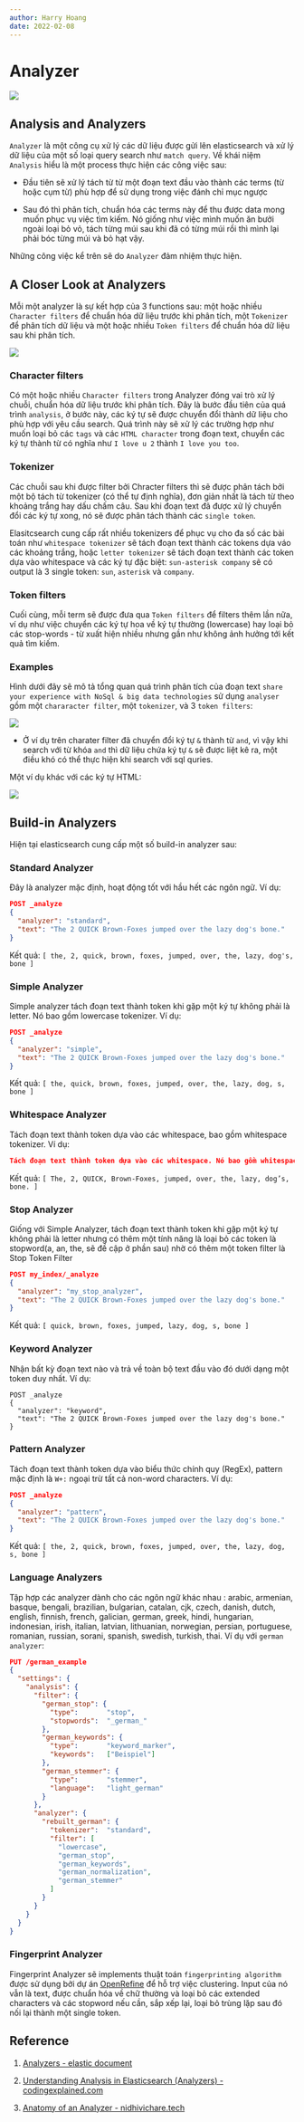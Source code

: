 ```yaml
---
author: Harry Hoang
date: 2022-02-08
---
```


# Analyzer

![](./images/analysis-chain.png)

## Analysis and Analyzers

`Analyzer` là một công cụ xử lý các dữ liệu được gửi lên elasticsearch và xử lý dữ liệu của một số loại query search như `match query`. Về khái niệm `Analysis` hiểu là một process thực hiện các công việc sau:

- Đầu tiên sẽ xử lý tách từ từ một đoạn text đầu vào thành các terms (từ hoặc cụm từ) phù hợp để sử dụng trong việc đánh chỉ mục ngược

- Sau đó thì phân tích, chuẩn hóa các terms này để thu được data mong muốn phục vụ việc tìm kiếm. Nó giống như việc mình muốn ăn bưởi ngoài loại bỏ vỏ, tách từng múi sau khi đã có từng múi rồi thì mình lại phải bóc từng múi và bỏ hạt vậy.

Những công việc kể trên sẽ do `Analyzer` đảm nhiệm thực hiện. 

## A Closer Look at Analyzers

Mỗi một analyzer là sự kết hợp của 3 functions sau: một hoặc nhiều `Character filters` để chuẩn hóa dữ liệu trước khi phân tích, một `Tokenizer` để phân tích dữ liệu và một hoặc nhiều `Token filters` để chuẩn hóa dữ liệu sau khi phân tích.

![](./images/analyzer-components.png)

### Character filters
Có một hoặc nhiều `Character filters` trong Analyzer đóng vai trò xử lý chuỗi, chuẩn hóa dữ liệu trước khi phân tích. Đây là bước đầu tiên của quá trình `analysis`, ở bước này, các ký tự sẽ được chuyển đổi thành dữ liệu cho phù hợp với yêu cầu search.  Quá trình này sẽ xử lý các trường hợp như muốn loại bỏ các `tags` và các `HTML character` trong đoạn text, chuyển các ký tự thành từ có nghĩa như `I love u 2` thành `I love you too`.


### Tokenizer

Các chuỗi sau khi được filter bởi Chracter filters thì sẽ được phân tách bởi một bộ tách từ tokenizer (có thể tự định nghĩa), đơn giản nhất là tách từ theo khoảng trắng hay dấu chấm câu. Sau khi đoạn text đã được xử lý chuyển đổi các ký tự xong, nó sẽ được phân tách thành các `single token`. 

Elasitcsearch cung cấp rất nhiều tokenizers để phục vụ cho đa số các bài toán như `whitespace tokenizer` sẽ tách đoạn text thành các tokens dựa váo các khoảng trắng, hoặc `letter tokenizer` sẽ tách đoạn text thành các token dựa vào whitespace và các ký tự đặc biệt: `sun-asterisk company` sẽ có output là 3 single token: `sun`, `asterisk` và `company`.

### Token filters

Cuối cùng, mỗi term sẽ được đưa qua `Token filters` để filters thêm lần nữa, ví dụ như việc chuyển các ký tự hoa về ký tự thường (lowercase) hay loại bỏ các stop-words - từ xuất hiện nhiều nhưng gần như không ảnh hưởng tới kết quả tìm kiếm.

### Examples

Hình dưới đây sẽ mô tả tổng quan quá trình phân tích của đoạn text `share your experience with NoSql & big data technologies` sử dụng `analyser` gồm một `chararacter filter`, một `tokenizer`, và 3 `token filters`:

![](./images/example-analyzers.png)

- Ở ví dụ trên charater filter đã chuyển đổi ký tự `&` thành từ `and`, vì vậy khi search với từ khóa `and` thì dữ liệu chứa ký tự `&` sẽ được liệt kê ra, một điều khó có thể thực hiện khi search với sql quries.


Một ví dụ khác với các ký tự HTML:

![](./images/ESAnalyzer.png)

## Build-in Analyzers

Hiện tại elasticsearch cung cấp một số build-in analyzer sau:

### Standard Analyzer

Đây là analyzer mặc định, hoạt động tốt với hầu hết các ngôn ngữ. Ví dụ:

```json
POST _analyze
{
  "analyzer": "standard",
  "text": "The 2 QUICK Brown-Foxes jumped over the lazy dog's bone."
}
```

Kết quả: `[ the, 2, quick, brown, foxes, jumped, over, the, lazy, dog's, bone ]`


### Simple Analyzer

Simple analyzer tách đoạn text thành token khi gặp một ký tự không phải là letter. Nó bao gồm lowercase tokenizer. Ví dụ:

```json
POST _analyze
{
  "analyzer": "simple",
  "text": "The 2 QUICK Brown-Foxes jumped over the lazy dog's bone."
}
```

Kết quả: `[ the, quick, brown, foxes, jumped, over, the, lazy, dog, s, bone ]`

### Whitespace Analyzer

Tách đoạn text thành token dựa vào các whitespace, bao gồm whitespace tokenizer. Ví dụ:

```json
Tách đoạn text thành token dựa vào các whitespace. Nó bao gồm whitespace tokenizer
```

Kết quả: `[ The, 2, QUICK, Brown-Foxes, jumped, over, the, lazy, dog’s, bone. ]`

### Stop Analyzer

Giống với Simple Analyzer, tách đoạn text thành token khi gặp một ký tự không phải là letter nhưng có thêm một tính năng là loại bỏ các token là stopword(a, an, the, sẽ đề cập ở phần sau) nhờ có thêm một token filter là Stop Token Filter

```json
POST my_index/_analyze
{
  "analyzer": "my_stop_analyzer",
  "text": "The 2 QUICK Brown-Foxes jumped over the lazy dog's bone."
}
```

Kết quả: `[ quick, brown, foxes, jumped, lazy, dog, s, bone ]`

### Keyword Analyzer

Nhận bất kỳ đoạn text nào và trả về toàn bộ text đầu vào đó dưới dạng một token duy nhất. Ví dụ:

```
POST _analyze
{
  "analyzer": "keyword",
  "text": "The 2 QUICK Brown-Foxes jumped over the lazy dog's bone."
}
```

### Pattern Analyzer

Tách đoạn text thành token dựa vào biểu thức chính quy (RegEx), pattern mặc định là `W+:` ngoại trừ tất cả non-word characters. Ví dụ:

```json
POST _analyze
{
  "analyzer": "pattern",
  "text": "The 2 QUICK Brown-Foxes jumped over the lazy dog's bone."
}
```

Kết quả: `[ the, 2, quick, brown, foxes, jumped, over, the, lazy, dog, s, bone ]`

### Language Analyzers

Tập hợp các analyzer dành cho các ngôn ngữ khác nhau : arabic, armenian, basque, bengali, brazilian, bulgarian, catalan, cjk, czech, danish, dutch, english, finnish, french, galician, german, greek, hindi, hungarian, indonesian, irish, italian, latvian, lithuanian, norwegian, persian, portuguese, romanian, russian, sorani, spanish, swedish, turkish, thai. Ví dụ với `german analyzer`:

```json
PUT /german_example
{
  "settings": {
    "analysis": {
      "filter": {
        "german_stop": {
          "type":       "stop",
          "stopwords":  "_german_" 
        },
        "german_keywords": {
          "type":       "keyword_marker",
          "keywords":   ["Beispiel"] 
        },
        "german_stemmer": {
          "type":       "stemmer",
          "language":   "light_german"
        }
      },
      "analyzer": {
        "rebuilt_german": {
          "tokenizer":  "standard",
          "filter": [
            "lowercase",
            "german_stop",
            "german_keywords",
            "german_normalization",
            "german_stemmer"
          ]
        }
      }
    }
  }
}
```

### Fingerprint Analyzer

Fingerprint Analyzer sẽ implements thuật toán `fingerprinting algorithm` được sử dụng bởi dự án [OpenRefine](https://github.com/OpenRefine/OpenRefine/wiki/Clustering-In-Depth#fingerprint) để hỗ trợ việc clustering. Input của nó vẫn là text, được chuẩn hóa về chữ thường và loại bỏ các extended characters và các stopword nếu cần, sắp xếp lại, loại bỏ trùng lặp sau đó nối lại thành một single token.

## Reference

1. [Analyzers - elastic document](https://www.elastic.co/guide/en/elasticsearch/reference/6.8/analysis-analyzers.html)

2. [Understanding Analysis in Elasticsearch (Analyzers) - codingexplained.com](https://codingexplained.com/coding/elasticsearch/understanding-analysis-in-elasticsearch-analyzers)

3. [Anatomy of an Analyzer - nidhivichare.tech](https://nidhivichare.tech/blog/anatomy-of-an-analyzer)
